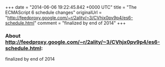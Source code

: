 +++
date = "2014-06-06 19:22:45.842 +0000 UTC"
title = "The ECMAScript 6 schedule changes"
originalUrl = "http://feedproxy.google.com/~r/2ality/~3/CVhjx0pv9p4/es6-schedule.html"
comment = "finalized by end of 2014"
+++

### About http://feedproxy.google.com/~r/2ality/~3/CVhjx0pv9p4/es6-schedule.html:

finalized by end of 2014

